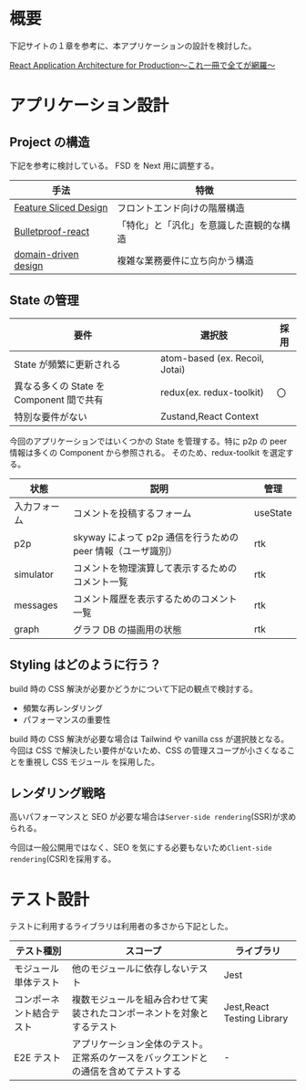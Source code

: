 # 概要

下記サイトの１章を参考に、本アプリケーションの設計を検討した。

[React Application Architecture for Production〜これ一冊で全てが網羅〜](https://qiita.com/taisei-13046/items/64f764ad2d2caaf4d7d4)

# アプリケーション設計

## Project の構造

下記を参考に検討している。 FSD を Next 用に調整する。

| 手法                                                                                           | 特徴                                     
| ---------------------------------------------------------------------------------------------- | ---------------------------------------- |
| [Feature Sliced Design](https://zenn.dev/kyuki/articles/d736b0957e6336)                        | フロントエンド向けの階層構造             |
| [Bulletproof-react](https://zenn.dev/ukkyon/articles/03893da1dbf825)                           | 「特化」と「汎化」を意識した直観的な構造 |
| [domain-driven design](https://zenn.dev/yamachan0625/books/ddd-hands-on/viewer/chapter1_intro) | 複雑な業務要件に立ち向かう構造           |

## State の管理

| 要件                                     | 選択肢                         | 採用 |
| ---------------------------------------- | ------------------------------ | ---- |
| State が頻繁に更新される                 | atom-based (ex. Recoil, Jotai) |
| 異なる多くの State を Component 間で共有 | redux(ex. redux-toolkit)       | 〇   |
| 特別な要件がない                         | Zustand,React Context          |

今回のアプリケーションではいくつかの State を管理する。特に p2p の peer 情報は多くの Component から参照される。
そのため、redux-toolkit を選定する。

| 状態         | 説明                                                         | 管理     |
| ------------ | ------------------------------------------------------------ | -------- |
| 入力フォーム | コメントを投稿するフォーム                                   | useState |
| p2p          | skyway によって p2p 通信を行うための peer 情報（ユーザ識別） | rtk      |
| simulator    | コメントを物理演算して表示するためのコメント一覧             | rtk      |
| messages     | コメント履歴を表示するためのコメント一覧                     | rtk      |
| graph        | グラフ DB の描画用の状態                                     | rtk      |

## Styling はどのように行う？

build 時の CSS 解決が必要かどうかについて下記の観点で検討する。

- 頻繁な再レンダリング
- パフォーマンスの重要性

build 時の CSS 解決が必要な場合は Tailwind や vanilla css が選択肢となる。  
今回は CSS で解決したい要件がないため、CSS の管理スコープが小さくなることを重視し CSS モジュール を採用した。

## レンダリング戦略

高いパフォーマンスと SEO が必要な場合は`Server-side rendering`(SSR)が求められる。

今回は一般公開用ではなく、SEO を気にする必要もないため`Client-side rendering`(CSR)を採用する。

# テスト設計

テストに利用するライブラリは利用者の多さから下記とした。

| テスト種別               | スコープ                                                                             | ライブラリ                 |
| ------------------------ | ------------------------------------------------------------------------------------ | -------------------------- |
| モジュール単体テスト     | 他のモジュールに依存しないテスト                                                     | Jest                       |
| コンポーネント結合テスト | 複数モジュールを組み合わせて実装されたコンポーネントを対象とするテスト               | Jest,React Testing Library |
| E2E テスト               | アプリケーション全体のテスト。正常系のケースをバックエンドとの通信を含めてテストする | -                          |
